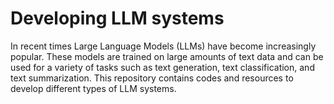 # Developing LLM systems

In recent times Large Language Models (LLMs) have become increasingly popular. These models are trained on large amounts of text data and can be used for a variety of tasks such as text generation, text classification, and text summarization. This repository contains codes and resources to develop different types of LLM systems. 